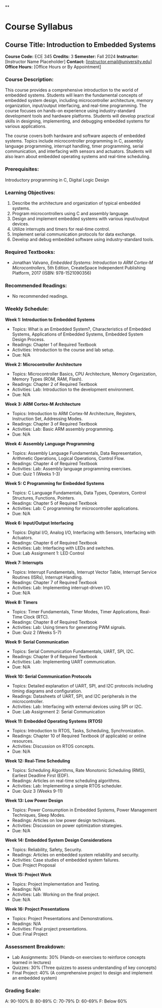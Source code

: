 **
# Course Syllabus
## Course Title: Introduction to Embedded Systems
**Course Code:** ECE 345
**Credits:** 3
**Semester:** Fall 2024
**Instructor:** [Instructor Name Placeholder]
**Contact:** [instructor.email@university.edu]
**Office Hours:** [Office Hours or By Appointment]

### Course Description:
This course provides a comprehensive introduction to the world of embedded systems. Students will learn the fundamental concepts of embedded system design, including microcontroller architecture, memory organization, input/output interfacing, and real-time programming. The course focuses on hands-on experience using industry-standard development tools and hardware platforms. Students will develop practical skills in designing, implementing, and debugging embedded systems for various applications.

The course covers both hardware and software aspects of embedded systems. Topics include microcontroller programming in C, assembly language programming, interrupt handling, timer programming, serial communication, and interfacing with sensors and actuators. Students will also learn about embedded operating systems and real-time scheduling.

### Prerequisites:
Introductory programming in C, Digital Logic Design

### Learning Objectives:
1.  Describe the architecture and organization of typical embedded systems.
2.  Program microcontrollers using C and assembly language.
3.  Design and implement embedded systems with various input/output devices.
4.  Utilize interrupts and timers for real-time control.
5.  Implement serial communication protocols for data exchange.
6.  Develop and debug embedded software using industry-standard tools.

### Required Textbooks:
- Jonathan Valvano, *Embedded Systems: Introduction to ARM Cortex-M Microcontrollers*, 5th Edition, CreateSpace Independent Publishing Platform, 2017 (ISBN: 978-1521090356)

### Recommended Readings:
- No recommended readings.

### Weekly Schedule:
**Week 1: Introduction to Embedded Systems**
- Topics: What is an Embedded System?, Characteristics of Embedded Systems, Applications of Embedded Systems, Embedded System Design Process.
- Readings: Chapter 1 of Required Textbook
- Activities: Introduction to the course and lab setup.
- Due: N/A

**Week 2: Microcontroller Architecture**
- Topics: Microcontroller Basics, CPU Architecture, Memory Organization, Memory Types (ROM, RAM, Flash).
- Readings: Chapter 2 of Required Textbook
- Activities: Lab: Introduction to the development environment.
- Due: N/A

**Week 3: ARM Cortex-M Architecture**
- Topics: Introduction to ARM Cortex-M Architecture, Registers, Instruction Set, Addressing Modes.
- Readings: Chapter 3 of Required Textbook
- Activities: Lab: Basic ARM assembly programming.
- Due: N/A

**Week 4: Assembly Language Programming**
- Topics: Assembly Language Fundamentals, Data Representation, Arithmetic Operations, Logical Operations, Control Flow.
- Readings: Chapter 4 of Required Textbook
- Activities: Lab: Assembly language programming exercises.
- Due: Quiz 1 (Weeks 1-3)

**Week 5: C Programming for Embedded Systems**
- Topics: C Language Fundamentals, Data Types, Operators, Control Structures, Functions, Pointers.
- Readings: Chapter 5 of Required Textbook
- Activities: Lab: C programming for microcontroller applications.
- Due: N/A

**Week 6: Input/Output Interfacing**
- Topics: Digital I/O, Analog I/O, Interfacing with Sensors, Interfacing with Actuators.
- Readings: Chapter 6 of Required Textbook
- Activities: Lab: Interfacing with LEDs and switches.
- Due: Lab Assignment 1: LED Control

**Week 7: Interrupts**
- Topics: Interrupt Fundamentals, Interrupt Vector Table, Interrupt Service Routines (ISRs), Interrupt Handling.
- Readings: Chapter 7 of Required Textbook
- Activities: Lab: Implementing interrupt-driven I/O.
- Due: N/A

**Week 8: Timers**
- Topics: Timer Fundamentals, Timer Modes, Timer Applications, Real-Time Clock (RTC).
- Readings: Chapter 8 of Required Textbook
- Activities: Lab: Using timers for generating PWM signals.
- Due: Quiz 2 (Weeks 5-7)

**Week 9: Serial Communication**
- Topics: Serial Communication Fundamentals, UART, SPI, I2C.
- Readings: Chapter 9 of Required Textbook
- Activities: Lab: Implementing UART communication.
- Due: N/A

**Week 10: Serial Communication Protocols**
- Topics: Detailed explanation of UART, SPI, and I2C protocols including timing diagrams and configuration.
- Readings: Datasheets of UART, SPI, and I2C peripherals in the microcontroller.
- Activities: Lab: Interfacing with external devices using SPI or I2C.
- Due: Lab Assignment 2: Serial Communication

**Week 11: Embedded Operating Systems (RTOS)**
- Topics: Introduction to RTOS, Tasks, Scheduling, Synchronization.
- Readings: Chapter 10 of Required Textbook (if applicable) or online resources.
- Activities: Discussion on RTOS concepts.
- Due: N/A

**Week 12: Real-Time Scheduling**
- Topics: Scheduling Algorithms, Rate Monotonic Scheduling (RMS), Earliest Deadline First (EDF).
- Readings: Articles on real-time scheduling algorithms.
- Activities: Lab: Implementing a simple RTOS scheduler.
- Due: Quiz 3 (Weeks 9-11)

**Week 13: Low Power Design**
- Topics: Power Consumption in Embedded Systems, Power Management Techniques, Sleep Modes.
- Readings: Articles on low power design techniques.
- Activities: Discussion on power optimization strategies.
- Due: N/A

**Week 14: Embedded System Design Considerations**
- Topics: Reliability, Safety, Security.
- Readings: Articles on embedded system reliability and security.
- Activities: Case studies of embedded system failures.
- Due: Project Proposal

**Week 15: Project Work**
- Topics: Project Implementation and Testing.
- Readings: N/A
- Activities: Lab: Working on the final project.
- Due: N/A

**Week 16: Project Presentations**
- Topics: Project Presentations and Demonstrations.
- Readings: N/A
- Activities: Final project presentations.
- Due: Final Project

### Assessment Breakdown:
*   Lab Assignments: 30% (Hands-on exercises to reinforce concepts learned in lectures)
*   Quizzes: 30% (Three quizzes to assess understanding of key concepts)
*   Final Project: 40% (A comprehensive project to design and implement an embedded system)

### Grading Scale:
A: 90-100%
B: 80-89%
C: 70-79%
D: 60-69%
F: Below 60%